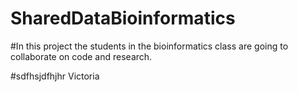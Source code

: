 # SharedDataBioinformatics

#In this project the students in the bioinformatics class are going to collaborate on code and research. 

#sdfhsjdfhjhr Victoria